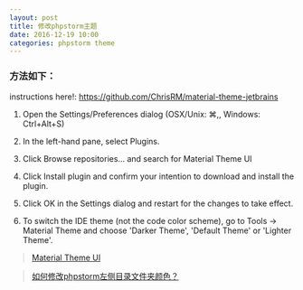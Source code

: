 ```yaml
---
layout: post
title: 修改phpstorm主题
date: 2016-12-19 10:00
categories: phpstorm theme
---
```



### 方法如下：
instructions here!: <https://github.com/ChrisRM/material-theme-jetbrains>
1. Open the Settings/Preferences dialog (OSX/Unix: ⌘,, Windows: Ctrl+Alt+S)

2. In the left-hand pane, select Plugins.

3. Click Browse repositories... and search for Material Theme UI

4. Click Install plugin and confirm your intention to download and install the plugin.

5. Click OK in the Settings dialog and restart for the changes to take effect.

6. To switch the IDE theme (not the code color scheme), go to Tools -> Material Theme and choose 'Darker Theme', 'Default Theme' or 'Lighter Theme'.

> [Material Theme UI](https://plugins.jetbrains.com/plugin/8006?pr=androidstudio&ec=&offset=15&max=15)

> [如何修改phpstorm左侧目录文件夹颜色？](https://segmentfault.com/q/1010000007069583)
